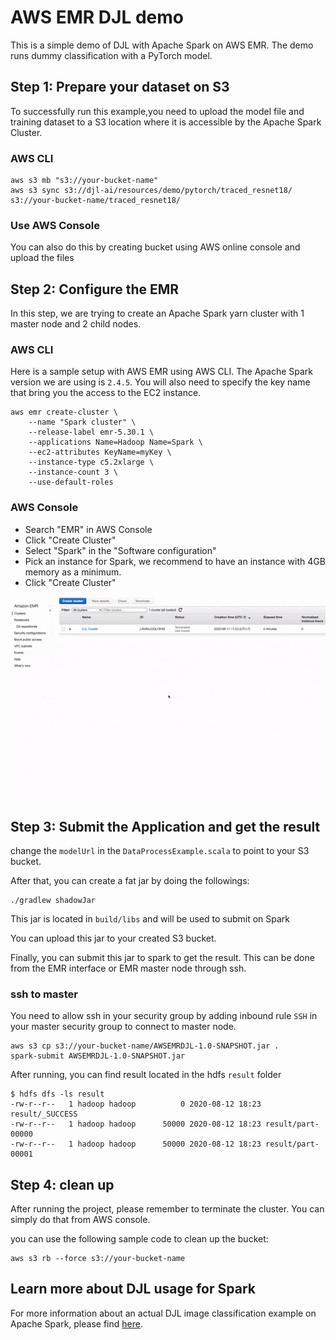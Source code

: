 # AWS EMR DJL demo

This is a simple demo of DJL with Apache Spark on AWS EMR. The demo runs dummy classification with a PyTorch model.

## Step 1: Prepare your dataset on S3
To successfully run this example,you need to upload the model file and training dataset to a S3 location 
where it is accessible by the Apache Spark Cluster.

### AWS CLI

```
aws s3 mb "s3://your-bucket-name"
aws s3 sync s3://djl-ai/resources/demo/pytorch/traced_resnet18/ s3://your-bucket-name/traced_resnet18/
```

### Use AWS Console

You can also do this by creating bucket using AWS online console and upload the files

## Step 2: Configure the EMR

In this step, we are trying to create an Apache Spark yarn cluster with 1 master node and 2 child nodes.

### AWS CLI

Here is a sample setup with AWS EMR using AWS CLI.
The Apache Spark version we are using is `2.4.5`.
You will also need to specify the key name that bring you the access to the EC2 instance.


```
aws emr create-cluster \
    --name "Spark cluster" \
    --release-label emr-5.30.1 \
    --applications Name=Hadoop Name=Spark \
    --ec2-attributes KeyName=myKey \
    --instance-type c5.2xlarge \
    --instance-count 3 \
    --use-default-roles
```

### AWS Console

- Search "EMR" in AWS Console 
- Click "Create Cluster"
- Select "Spark" in the "Software configuration"
- Pick an instance for Spark, we recommend to have an instance with 4GB memory as a minimum.
- Click "Create Cluster"

![emr image](img/configure%20emr.gif)


## Step 3: Submit the Application and get the result

change the `modelUrl` in the `DataProcessExample.scala` to point to your S3 bucket. 

After that, you can create a fat jar by doing the followings:

```
./gradlew shadowJar
```

This jar is located in `build/libs` and will be used to submit on Spark

You can upload this jar to your created S3 bucket.

Finally, you can submit this jar to spark to get the result.
This can be done from the EMR interface or EMR master node through ssh.

### ssh to master
You need to allow ssh in your security group by adding inbound rule `SSH` in your master security group to connect to master node.

```
aws s3 cp s3://your-bucket-name/AWSEMRDJL-1.0-SNAPSHOT.jar .
spark-submit AWSEMRDJL-1.0-SNAPSHOT.jar
```

After running, you can find result located in the hdfs `result` folder

```
$ hdfs dfs -ls result
-rw-r--r--   1 hadoop hadoop          0 2020-08-12 18:23 result/_SUCCESS
-rw-r--r--   1 hadoop hadoop      50000 2020-08-12 18:23 result/part-00000
-rw-r--r--   1 hadoop hadoop      50000 2020-08-12 18:23 result/part-00001
```

## Step 4: clean up
After running the project, please remember to terminate the cluster. You can simply do that from AWS console.

you can use the following sample code to clean up the bucket:

```
aws s3 rb --force s3://your-bucket-name
```


## Learn more about DJL usage for Spark
For more information about an actual DJL image classification example on Apache Spark, please find [here](../../spark/image-classification/README.md).